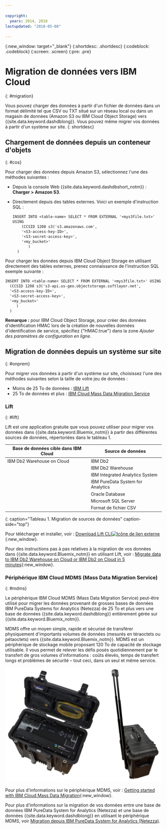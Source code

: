 ```yaml
---

copyright:
  years: 2014, 2018
lastupdated: "2018-05-08"

---
```


<!-- Attribute definitions --> 
{:new_window: target="_blank"}
{:shortdesc: .shortdesc}
{:codeblock: .codeblock}
{:screen: .screen}
{:pre: .pre}

# Migration de données vers IBM Cloud
{: #migration}

Vous pouvez charger des données à partir d'un fichier de données dans un format délimité tel que CSV ou TXT situé sur un réseau local ou dans un magasin de données (Amazon S3 ou IBM Cloud Object Storage) vers {{site.data.keyword.dashdblong}}. Vous pouvez même migrer vos données à partir d'un système sur site.
{: shortdesc}

## Chargement de données depuis un conteneur d'objets
{: #cos}

Pour charger des données depuis Amazon S3, sélectionnez l'une des méthodes suivantes :
  * Depuis la console Web {{site.data.keyword.dashdbshort_notm}} : **Charger > Amazon S3**. 
  * Directement depuis des tables externes. Voici un exemple d'instruction SQL :

    ```
    INSERT INTO <table-name> SELECT * FROM EXTERNAL '<mys3file.txt>' USING
        (CCSID 1208 s3('s3.amazonaws.com',
        '<S3-access-key-ID>',
        '<S3-secret-access-key>',
        '<my_bucket>'
           )
      )      
    ```

Pour charger les données depuis IBM Cloud Object Storage en utilisant directement des tables externes, prenez connaissance de l'instruction SQL exemple suivante :

```
INSERT INTO <table-name> SELECT * FROM EXTERNAL '<mys3file.txt>' USING
  (CCSID 1208 s3('s3-api.us-geo.objectstorage.softlayer.net', 
  '<S3-access-key-ID>',
  '<S3-secret-access-key>', 
  '<my_bucket>'
     )
  )      
```

**Remarque :** pour IBM Cloud Object Storage, pour créer des données d'identification HMAC lors de la création de nouvelles données d'identification de service, spécifiez {"HMAC:true"} dans la zone *Ajouter des paramètres de configuration en ligne*.

## Migration de données depuis un système sur site
{: #onprem}

Pour migrer vos données à partir d'un système sur site, choisissez l'une des méthodes suivantes selon la taille de votre jeu de données :
* Moins de 25 To de données : [IBM Lift](#lift)
* 25 To de données et plus : [IBM Cloud Mass Data Migration Service](#mdms)

### Lift
{: #lift}

Lift est une application gratuite que vous pouvez utiliser pour migrer vos données dans {{site.data.keyword.Bluemix_notm}} à partir des différentes sources de données, répertoriées dans le tableau 1. 

| Base de données cible dans IBM Cloud | Source de données |
|------------------------------|-------------|
| IBM Db2 Warehouse on Cloud   | IBM Db2 |
|                              | IBM Db2 Warehouse |
|                              | IBM Integrated Analytics System |
|                              | IBM PureData System for Analytics |
|                              | Oracle Database |
|                              | Microsoft SQL Server |
|                              | Format de fichier CSV |
{: caption="Tableau 1. Migration de sources de données" caption-side="top"}

Pour télécharger et installer, voir : [Download Lift CLI![Icône de lien externe](../../icons/launch-glyph.svg "Icône de lien externe")](https://lift.ng.bluemix.net/#download){:new_window}.

Pour des instructions pas à pas relatives à la migration de vos données dans {{site.data.keyword.Bluemix_notm}} en utilisant Lift, voir : [Migrate data to IBM Db2 Warehouse on Cloud or IBM Db2 on Cloud in 5 minutes](/docs/services/lift-cli/index.html#about-lift){:new_window}.

### Périphérique IBM Cloud MDMS (Mass Data Migration Service)
{: #mdms}

Le périphérique IBM Cloud MDMS (Mass Data Migration Service) peut-être utilisé pour migrer les données provenant de grosses bases de données IBM PureData Systems for Analytics (Netezza) de 25 To et plus vers une base de données {{site.data.keyword.dashdblong}} entièrement gérée sur {{site.data.keyword.Bluemix_notm}}.

MDMS offre un moyen simple, rapide et sécurisé de transférer physiquement d'importants volumes de données (mesurés en téraoctets ou pétaoctets) vers {{site.data.keyword.Bluemix_notm}}. MDMS est un périphérique de stockage mobile proposant 120 To de capacité de stockage utilisable. Il vous permet de relever les défis posés quotidiennement par le transfert de gros volumes d'informations : coûts élevés, temps de transfert longs et problèmes de sécurité – tout ceci, dans un seul et même service.

![Vue du périphérique Mass Data Migration Service](images/mdms.svg)

Pour plus d'informations sur le périphérique MDMS, voir : [Getting started with IBM Cloud Mass Data Migration](/docs/infrastructure/mass-data-migration/index.html#getting-started-with-ibm-cloud-mass-data-migration){:new_window}.

Pour plus d'informations sur la migration de vos données entre une base de données IBM PureData System for Analytics (Netezza) et une base de données {{site.data.keyword.dashdblong}} en utilisant le périphérique MDMS, voir [Migration depuis IBM PureData System for Analytics (Netezza)](/docs/services/Db2whc/pda_db2whc_mdms.html).

